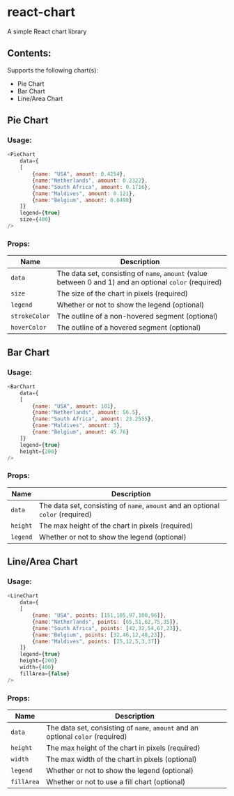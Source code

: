 # react-chart
A simple React chart library

## Contents:
Supports the following chart(s):
* Pie Chart
* Bar Chart
* Line/Area Chart

## Pie Chart
### Usage:
```javascript
<PieChart 
    data={
    [
        {name: "USA", amount: 0.4254},
        {name:"Netherlands", amount: 0.2322},
        {name:"South Africa", amount: 0.1716},
        {name:"Maldives", amount: 0.121},
        {name:"Belgium", amount: 0.0498}
    ]}
    legend={true}
    size={400}
/>
```

### Props:
|Name          |Description         |
|--------------|--------------------|
|`data`        |The data set, consisting of `name`, `amount` (value between 0 and 1) and an optional `color` (required)|
|`size`        |The size of the chart in pixels (required)|
|`legend`      |Whether or not to show the legend (optional)|
|`strokeColor` |The outline of a non-hovered segment (optional)|
|`hoverColor`  |The outline of a hovered segment (optional)|


## Bar Chart
### Usage:
```javascript
<BarChart 
    data={
    [
        {name: "USA", amount: 101},
        {name:"Netherlands", amount: 56.5},
        {name:"South Africa", amount: 23.2555},
        {name:"Maldives", amount: 3},
        {name:"Belgium", amount: 45.76}
    ]}
    legend={true}
    height={200}
/>
```

### Props:
|Name          |Description         |
|--------------|--------------------|
|`data`        |The data set, consisting of `name`, `amount` and an optional `color` (required)|
|`height`      |The max height of the chart in pixels (required)|
|`legend`      |Whether or not to show the legend (optional)|

## Line/Area Chart
### Usage:
```javascript
<LineChart 
    data={
    [
        {name: "USA", points: [151,105,97,100,96]},
        {name:"Netherlands", points: [65,51,62,75,35]},
        {name:"South Africa", points: [42,32,54,67,23]},
        {name:"Belgium", points: [32,46,12,48,23]},
        {name:"Maldives", points: [25,12,5,3,37]}
    ]}
    legend={true}
    height={200}
    width={400}
    fillArea={false}
/>
```

### Props:
|Name          |Description         |
|--------------|--------------------|
|`data`        |The data set, consisting of `name`, `amount` and an optional `color` (required)|
|`height`      |The max height of the chart in pixels (required)|
|`width`       |The max width of the chart in pixels (optional)|
|`legend`      |Whether or not to show the legend (optional)|
|`fillArea`    |Whether or not to use a fill chart (optional)|